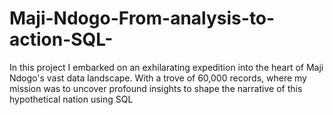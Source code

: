 # Maji-Ndogo-From-analysis-to-action-SQL-
In this project I embarked on an exhilarating expedition into the heart of Maji Ndogo's vast data landscape. With a trove of 60,000 records, where my mission was to uncover profound insights to shape the narrative of this hypothetical nation using SQL
